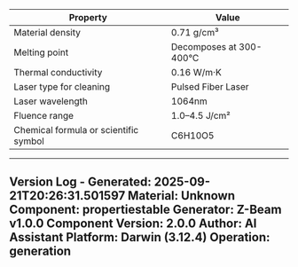 | Property | Value |
|----------|-------|
| Material density | 0.71 g/cm³ |
| Melting point | Decomposes at 300-400°C |
| Thermal conductivity | 0.16 W/m·K |
| Laser type for cleaning | Pulsed Fiber Laser |
| Laser wavelength | 1064nm |
| Fluence range | 1.0–4.5 J/cm² |
| Chemical formula or scientific symbol | C6H10O5 |


---
Version Log - Generated: 2025-09-21T20:26:31.501597
Material: Unknown
Component: propertiestable
Generator: Z-Beam v1.0.0
Component Version: 2.0.0
Author: AI Assistant
Platform: Darwin (3.12.4)
Operation: generation
---